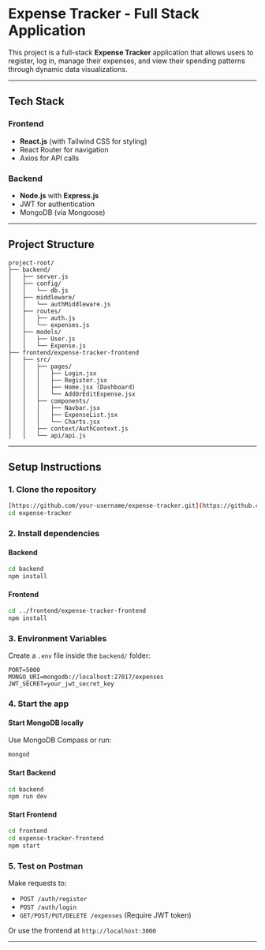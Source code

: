 #  Expense Tracker - Full Stack Application

This project is a full-stack **Expense Tracker** application that allows users to register, log in, manage their expenses, and view their spending patterns through dynamic data visualizations.

---

##  Tech Stack

###  Frontend

* **React.js** (with Tailwind CSS for styling)
* React Router for navigation
* Axios for API calls

###  Backend

* **Node.js** with **Express.js**
* JWT for authentication
* MongoDB (via Mongoose)

---

##  Project Structure

```
project-root/
├── backend/
│   ├── server.js
│   ├── config/
│   │   └── db.js
│   ├── middleware/
│   │   └── authMiddleware.js
│   ├── routes/
│   │   ├── auth.js
│   │   └── expenses.js
│   ├── models/
│   │   ├── User.js
│   │   └── Expense.js
├── frontend/expense-tracker-frontend
│   ├── src/
│   │   ├── pages/
│   │   │   ├── Login.jsx
│   │   │   ├── Register.jsx
│   │   │   ├── Home.jsx (Dashboard)
│   │   │   └── AddOrEditExpense.jsx
│   │   ├── components/
│   │   │   ├── Navbar.jsx
│   │   │   ├── ExpenseList.jsx
│   │   │   └── Charts.jsx
│   │   ├── context/AuthContext.js
│   │   └── api/api.js
```

---

##  Setup Instructions

### 1. **Clone the repository**

```bash
[https://github.com/your-username/expense-tracker.git](https://github.com/ShaktiSankalp/Liaplus_Assignment)
cd expense-tracker
```

### 2. **Install dependencies**

#### Backend

```bash
cd backend
npm install
```

#### Frontend

```bash
cd ../frontend/expense-tracker-frontend
npm install
```

### 3. **Environment Variables**

Create a `.env` file inside the `backend/` folder:

```env
PORT=5000
MONGO_URI=mongodb://localhost:27017/expenses
JWT_SECRET=your_jwt_secret_key
```

### 4. **Start the app**

#### Start MongoDB locally

Use MongoDB Compass or run:

```bash
mongod
```

#### Start Backend

```bash
cd backend
npm run dev
```

#### Start Frontend

```bash
cd frontend
cd expense-tracker-frontend
npm start
```

### 5. **Test on Postman**

Make requests to:

* `POST /auth/register`
* `POST /auth/login`
* `GET/POST/PUT/DELETE /expenses` (Require JWT token)

Or use the frontend at `http://localhost:3000`

---

